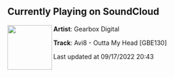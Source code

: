 ## Currently Playing on SoundCloud

[<img align="left" width="100" src="https://i1.sndcdn.com/artworks-a0fdUhpmz0Dzfog7-ZkqZLQ-t500x500.jpg">](https://soundcloud.com/gearbox-digital/gbe130)

**Artist**: Gearbox Digital 

**Track**: Avi8 - Outta My Head [GBE130]

Last updated at 09/17/2022 20:43
